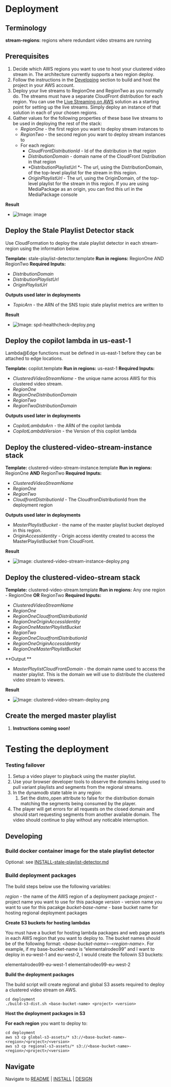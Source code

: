 # Deployment 

## Terminology

**stream-regions**: regions where redundant video streams are running

## Prerequisites

1. Decide which AWS regions you want to use to host your clustered video stream in.  The architecture currently supports a two region deploy.  
2. Follow the instructions in the [Developing](https://quip-amazon.com/vSwOA2vuRTaU#ATC9CAssfFe) section to build and host the project in your AWS account.
3. Deploy your live streams to RegionOne and RegionTwo as you normally do.  The streams must have a separate CloudFront distribution for each region.  You can use the [Live Streaming on AWS](https://aws.amazon.com/solutions/live-streaming-on-aws/) solution as a starting point for setting up the live streams.  Simply deploy an instance of that solution in each of your chosen regions.
4. Gather values for the following properties of these base live streams to be used in deploying the rest of the stack:
    * *RegionOne* - the first region you want to deploy stream instances to
    * *RegionTwo* - the second region you want to deploy stream instances to
    * For each region:
        * *CloudFrontDistributionId* - Id of the distribution in that region
        * *DistributionDomain* - domain name of the CloudFront Distribution in that region
        * *DistributionPlaylistUrl *- The url, using the DistributionDomain, of the top-level playlist for the stream in this region.
        * *OriginPlaylistUrl* - The url, using the OriginDomain, of the top-level playlist for the stream in this region.  If you are using MediaPackage as an origin, you can find this url in the MediaPackage console 

**Result**

* ![Image: image](images/cvs-deploy-prereq.png)

## Deploy the Stale Playlist Detector stack

Use CloudFormation to deploy the stale playlist detector in each stream-region using the information below.

**Template:** stale-playlist-detector.template
**Run in regions:** RegionOne AND RegionTwo
**Required Inputs:**

* *DistributionDomain* 
* *DistributionPlaylistUrl*
* *OriginPlaylistUrl* 

**Outputs used later in deployments**

* *TopicArn* - the ARN of the SNS topic stale playlist metrics are written to

**Result**

* ![Image: spd-healthcheck-deploy.png](images/spd-healthcheck-deploy.png)


## Deploy the copilot lambda in us-east-1

Lambda@Edge functions must be defined in us-east-1 before they can be attached to edge locations.

**Template:** copilot.template
**Run in regions:** us-east-1
**Required Inputs:**

* *ClusteredVideoStreamName* - the unique name across AWS for this clustered video stream.
* *RegionOne*
* *RegionOneDistributionDomain*
* *RegionTwo*
* *RegionTwoDistributionDomain*

**Outputs used later in deployments**

* *CopilotLambdaArn* - the ARN of the copilot lambda
* *CopilotLambdaVersion* - the Version of this copilot lambda

## Deploy the clustered-video-stream-instance stack

**Template:** clustered-video-stream-instance.template
**Run in regions:** RegionOne **AND** RegionTwo
**Required Inputs:**

* *ClusteredVideoStreamName* 
* *RegionOne*
* *RegionTwo*
* *CloudfrontDistributionId* - The CloudfronDistributionId from the deployment region

**Outputs used later in deployments**

* *MasterPlaylistBucket* - the name of the master playlist bucket deployed in this region.  
* *OriginAccessIdentity* - Origin access identity created to access the MasterPlaylistBucket from CloudFront.

**Result**

* ![Image: clustered-video-stream-instance-deploy.png](images/clustered-video-stream-instance-deploy.png)


## Deploy the clustered-video-stream stack

**Template:** clustered-video-stream.template
**Run in regions:** Any one region - RegionOne **OR** RegionTwo
**Required Inputs:**

* *ClusteredVideoStreamName*
* *RegionOne*
* *RegionOneCloudfrontDistributionId*
* *RegionOneOriginAccessIdentity*
* *RegionOneMasterPlaylistBucket*
* *RegionTwo*
* *RegionOneCloudfrontDistributionId*
* *RegionOneOriginAccessIdentity*
* *RegionOneMasterPlaylistBucket*

**Output **

* *MasterPlaylistCloudFrontDomain* - the domain name used to access the master playlist.  This is the domain we will use to distribute the clustered video stream to viewers.

**Result**

* ![Image: clustered-video-stream-deploy.png](images/clustered-video-stream-deploy.png)

## Create the merged master playlist  

1.  **Instructions coming soon!**

# Testing the deployment

### Testing failover

1. Setup a video player to playback using the master playlist.   
2. Use your browser developer tools to observe the domains being used to pull variant playlists and segments from the regional streams.
3. In the dynamodb state table in any region:
    1.   Set the distro_open attribute to false for the distribution domain matching the segments being consumed by the player.
4. The player will get errors for all requests on the closed domain and should start requesting segments from another available domain.  The video should continue to play without any noticable interruption.


## Developing

### Build docker container image for the stale playlist detector

Optional: see [INSTALL-stale-playlist-detector.md](./INSTALL-stale-playlist-detector.md)

### Build deployment packages

The build steps below use the following variables:

*region* - the name of the AWS region of a deployment package
*project* - project name you want to use for this package
*version* - version name you want to use for this pacakge
*bucket-base-name* - base bucket name for hosting regional deployment packages

**Create S3 buckets for hosting lambdas**

You must have a bucket for hosting lambda packages and web page assets in each AWS region that you want to deploy to.  The bucket names should be of the following format: <*base-bucket-name>*-<*region-name>*.  For example, if my base-bucket-name is “elementalrodeo99” and I want to deploy in eu-west-1 and eu-west-2, I would create the followin S3 buckets:

elementalrodeo99-eu-west-1
elementalrodeo99-eu-west-2

**Build the deployment packages**

The build script will create regional and global S3 assets required to deploy a clustered video stream on AWS.  

```
cd deployment
./build-s3-dist.sh <base-bucket-name> <project> <version>
```

**Host the deployment packages in S3**

**For each region** you want to deploy to:

```
cd deployment
aws s3 cp global-s3-assets/* s3://<base-bucket-name>-<region>/<project>/<version>
aws s3 cp regional-s3-assets/* s3://<base-bucket-name>-<region>/<project>/<version>
```

## Navigate

Navigate to [README](README.md) | [INSTALL](INSTALL.md) | [DESIGN](DESIGN.md)
